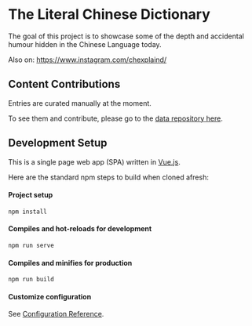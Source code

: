 # The Literal Chinese Dictionary

The goal of this project is to showcase some of the depth and accidental humour hidden in the Chinese Language today.

Also on: https://www.instagram.com/chexplaind/

## Content Contributions

Entries are curated manually at the moment. 

To see them and contribute, please go to the [data repository here](https://github.com/chexplaind/chexplaindata).

## Development Setup

This is a single page web app (SPA) written in [Vue.js](https://github.com/vuejs/vue).

Here are the standard npm steps to build when cloned afresh:

#### Project setup
```
npm install
```

#### Compiles and hot-reloads for development
```
npm run serve
```

#### Compiles and minifies for production
```
npm run build
```

<!-- ### Run your tests
```
npm run test
``` -->

<!-- ### Lints and fixes files
```
npm run lint
``` -->

#### Customize configuration
See [Configuration Reference](https://cli.vuejs.org/config/).

